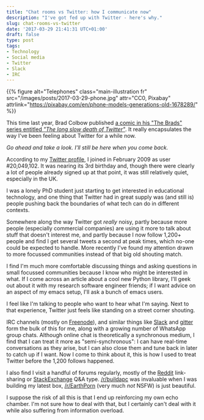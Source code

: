 ```yaml
---
title: "Chat rooms vs Twitter: how I communicate now"
description: "I've got fed up with Twitter - here's why."
slug: chat-rooms-vs-twitter
date: '2017-03-29 21:41:31 UTC+01:00'
draft: false
type: post
tags:
- Technology
- Social media
- Twitter
- Slack
- IRC
---
```


{{% figure alt="Telephones"
class="main-illustration fr"
src="/images/posts/2017-03-29-phone.jpg"
attr="CC0, Pixabay"
attrlink="https://pixabay.com/en/phone-models-generations-old-1678289/" %}}

This time last year,
Brad Colbow published
[a comic in his "The Brads" series entitled *"The long slow death of Twitter"*][death].
It really encapsulates the way I've been feeling about Twitter for a while now.

*Go ahead and take a look.*
*I'll still be here when you come back.*

According to my [Twitter profile](https://mobile.twitter.com/jezcope),
I joined in February 2009 as user #20,049,102.
It was nearing its 3rd birthday and,
though there were clearly a lot of people already signed up at that point,
it was still relatively quiet, especially in the UK.

I was a lonely PhD student just starting to get interested in educational technology,
and one thing that Twitter had in great supply was (and still is)
people pushing back the boundaries of what tech can do in different contexts.

Somewhere along the way Twitter got *really* noisy,
partly because more people (especially commercial companies) are using it more
to talk about stuff that doesn't interest me,
and partly because I now follow 1,200+ people
and find I get several tweets a second at peak times,
which no-one could be expected to handle.
More recently I've found my attention drawn
to more focussed communities
instead of that big old shouting match.

I find I'm much more comfortable discussing things and asking questions
in small focussed communities
because I know who might be interested in what.
If I come across an article about a cool new Python library,
I'll geek out about it with my research software engineer friends;
if I want advice on an aspect of my emacs setup,
I'll ask a bunch of emacs users.

I feel like I'm talking to people who want to hear what I'm saying.
Next to that experience,
Twitter just feels like standing on a street corner shouting.

IRC channels (mostly on [Freenode][]), and similar things like [Slack][] and [gitter][]
form the bulk of this for me,
along with a growing number of WhatsApp group chats.
Although online chat is theoretically a synchronous medium,
I find that I can treat it more as "semi-synchronous":
I can have real-time conversations as they arise,
but I can also close them and tune back in later to catch up if I want.
Now I come to think about it, this is how I used to treat Twitter
before the 1,200 follows happened.

I also find I visit a handful of forums regularly,
mostly of the [Reddit][] link-sharing or [StackExchange][] Q&A type.
[/r/buildapc][] was invaluable when I was building my latest box,
[/r/EarthPorn][] (very much *not* NSFW) is just beautiful.

[death]: http://bradcolbow.com/archive/view/the_long_slow_death_of_twitter/
[Freenode]: http://freenode.net
[Slack]: http://slack.com
[gitter]: http://gitter.im
[Reddit]: https://reddit.com
[StackExchange]: https://stackexchange.com
[/r/buildapc]: https://reddit.com/r/buildapc
[/r/EarthPorn]: https://reddit.com/r/EarthPorn

I suppose the risk of all this is that
I end up reinforcing my own echo chamber.
I'm not sure how to deal with that,
but I certainly can't deal with it
while also suffering from information overload.
